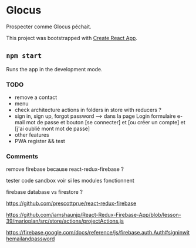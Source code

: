 # Glocus

Prospecter comme Glocus péchait.

This project was bootstrapped with [Create React App](https://github.com/facebook/create-react-app).

## `npm start`

Runs the app in the development mode.

### TODO

- remove a contact
- menu
- check architecture actions in folders in store with reducers ?
- sign in, sign up, forgot password --> dans la page Login formulaire e-mail mot de passe et bouton [se connecter] et [ou créer un compte] et [j\'ai oublié mont mot de passe]
- other features
- PWA register && test

### Comments

remove firebase because react-redux-firebase ?

tester code sandbox voir si les modules fonctionnent

firebase database vs firestore ?

https://github.com/prescottprue/react-redux-firebase

https://github.com/iamshaunjp/React-Redux-Firebase-App/blob/lesson-39/marioplan/src/store/actions/projectActions.js

https://firebase.google.com/docs/reference/js/firebase.auth.Auth#signinwithemailandpassword
